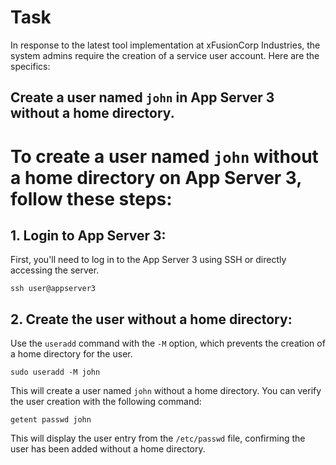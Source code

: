 # Task
In response to the latest tool implementation at xFusionCorp Industries, the system admins require the creation of a service user account. Here are the specifics:

Create a user named `john` in App Server 3 without a home directory.
---

# To create a user named `john` without a home directory on App Server 3, follow these steps:

## 1. Login to App Server 3:
First, you'll need to log in to the App Server 3 using SSH or directly accessing the server.

`ssh user@appserver3`

## 2. Create the user without a home directory:
Use the `useradd` command with the `-M` option, which prevents the creation of a home directory for the user.

`sudo useradd -M john`

This will create a user named `john` without a home directory. You can verify the user creation with the following command:

`getent passwd john`

This will display the user entry from the `/etc/passwd` file, confirming the user has been added without a home directory.
